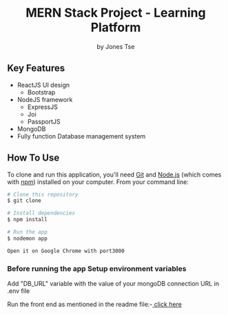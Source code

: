 
<h1 align="center">

  <br>
MERN Stack Project - Learning Platform
  <br>

</h1>
<p align="center"> 
    by Jones Tse
  </p>




## Key Features

* ReactJS UI design
  - Bootstrap
* NodeJS framework
  - ExpressJS
  - Joi
  - PassportJS
* MongoDB
* Fully function Database management system



## How To Use

To clone and run this application, you'll need [Git](https://git-scm.com) and [Node.js](https://nodejs.org/en/download/) (which comes with [npm](http://npmjs.com)) installed on your computer. From your command line:

```bash
# Clone this repository
$ git clone 

# Install dependencies
$ npm install  

# Run the app
$ nodemon app

Open it on Google Chrome with port3000
```
### Before running the app Setup environment variables    
Add "DB_URL" variable with the value of your mongoDB connection URL in .env file
  
Run the front end as mentioned in the readme file:-[ click here](client\README.md)








